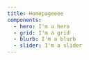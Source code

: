 ```yaml
---
title: Homepageeee
components:
  - hero: I'm a hero
  - grid: I'm a grid
  - blurb: I'm a blurb
  - slider: I'm a slider
---
```

